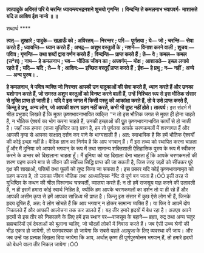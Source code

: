 **त्वत्पादुके अविरतं परि ये चरन्ति** **ध्यायन्त्यभद्रनशने शुचयो गृणन्ति ।** **विन्दन्ति ते कमलनाभ भवापवर्ग-** **माशासते यदि त आशिष ईश नान्ये ॥ ॥** 

शब्दार्थ **** 

**त्वत्—** **तुश्हारे** **; पादुके—** **खड़ाऊँ को** **; अविरतम्—** **निरन्तर** **; परि—** **पूर्णतया** **; ये—** **जो** **; चरन्ति—** **सेवा करते हैं** **; ध्यायन्ति—** **ध्यान** **करते हैं** **; अभद्र—** **अशुभ वस्तुओं के** **; नशने—** **विनाश करने वाली** **; शुचय:—** **पवित्र** **; गृणन्ति—** **तथा शब्दों द्वारा वर्णन करते हैं** **;** **विन्दन्ति—** **प्राप्त करते हैं** **; ते—** **वे** **; कमल—** **कमल (स²श)** **; नाभ—** **हे कमलनाभ** **; भव—** **भौतिक जीवन का** **; अपवर्गम्—** **मोक्ष** **; आशासते—** **इच्छा लगाये रहते हैं** **; यदि—** **यदि** **; ते—** **वे** **; आशिष:—** **इच्छित वस्तुएँ प्राप्त करते हैं** **; ईश—** **हे प्रभु** **; न—** **नहीं** **;** **अन्ये—** **अन्य पुरुष।** **.** 

**हे कमलनाभ, वे पवित्र व्यक्ति जो निरन्तर आपकी उन पादुकाओं की सेवा करते हैं, ध्यान** **करते हैं और उनका यशोगान करते हैं, जो समस्त अशुभ वस्तुओं को विनष्ट करने वाली हैं, उन्हें** **निश्चित रूप से इस भौतिक संसार से मुक्ति प्राप्त हो जाती है। यदि वे इस जगत में किसी वस्तु** **की आकांक्षा करते हैं, तो वे उसे प्राप्त करते हैं, किन्तु हे प्रभु, अन्य लोग, जो आपकी शरण** **ग्रहण नहीं करते, कभी भी तुष्ट नहीं होते।** **तात्पर्य :** इस संदर्भ में श्रील प्रभुपाद लिखते हैं कि मुक्त कृष्णभावनाभावित व्यकि्त ''न तो इस भौतिक जगत से मुक्त ही होना चाहते हैं, न भौतिक ऐश्वर्य का भोग करना चाहते हैं, उनकी इच्छाओं की पूॢत कृष्णभावनाभावित कार्यों से हो जाती है। जहाँ तक हमारा (राजा युधिष्ठिर का) प्रश्न है, हम तो पूर्णतया आपके चरणकमलों में शरणागत हैं और आपकी कृपा से आपका साक्षात् दर्शन कर पाने के भाग्यशाली हैं। अत: स्वाभाविक है कि हमें भौतिक ऐश्वर्यों की कोई इच्छा नहीं है। वैदिक ज्ञान का निर्णय है कि आप भगवान् हैं। मैं इस तथ्य को स्थापित करना चाहता हूँ और मैं दुनिया को आपको भगवान् के रूप में तथा सामान्य शक्तिशाली ऐतिहासिक पुरुष के रूप में स्वीकार करने के अन्तर को दिखलाना चाहता हूँ। मैं दुनिया को यह दिखला देना चाहता हूँ कि आपके चरणकमलों की शरण ग्रहण करने मात्र से जीवन की सर्वोच्च सिद्धि प्राप्त की जा सकती है, जिस तरह जड़ों को सींचकर पूरे वृक्ष की शाखाओं, पत्तियों तथा फूलों को तुष्ट किया जा सकता है। इस प्रकार यदि कोई कृष्णभावानामृत को ग्रहण करता है, तो उसका जीवन भौतिक तथा आध्याति्मक ²ष्टि से पूर्ण बन जाता है।ÓÓ इसी तरह से युधिष्ठिर के कथन की श्रील विश्वनाथ चक्रवर्ती, व्यालया करते हैं: न तो हमें राजसूय यज्ञ करने की उतावली है, न ही इसमें हमारा कोई स्वार्थ निहित है, क्योंकि हम आपके चरणकमलों का दर्शन तो पा ही रहे हैं और आपकी असीम कृपा से हमें आपका सान्निध्य भी प्राप्त है। किन्तु इस संसार में कुछ ऐसे लोग भी हैं, जिनके हृदय दूषित हैं, अत: वे लोग सोचते हैं कि आप भगवान् न होकर सामान्य व्यक्ति हैं। या फिर वे आपमें दोष निकालते हैं और आपकी आलोचना तक कर डालते हैं। यह तीर हमारे हृदयों में बेध रहा है। अतएव अपने हृदयों से इस तीर को निकालने के लिए हमें इस स्थान पर—राजसूय के बहाने— ब्रह्मा, रुद्र तथा अन्य चतुर ब्रह्मचारियों एवं देवताओं को बुलाना चाहिए, जो चौदहों लोकों में निवास करते हैं। जब ऐसी उच्च श्रेणी की भीड़ एकत्र हो जायेगी, तो परमावश्यक हो जायेगा कि सबसे पहले *अग्रपूजा* के लिए व्यवस्था की जाय। और जब उन्हें यह प्रत्यक्ष दिखला दिया जायेगा कि आप, अर्थात् कृष्ण ही पूर्णपुरुषोत्तम भगवान् हैं, तो हमारे हृदयों को बेधने वाला तीर निकल जायेगा।ÓÓ  